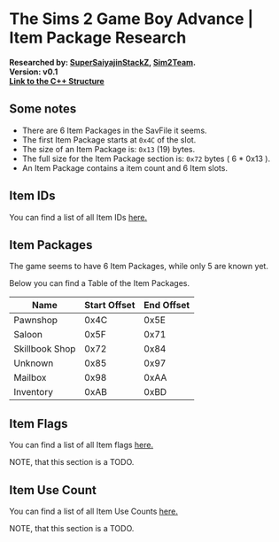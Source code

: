 # The Sims 2 Game Boy Advance | Item Package Research

<div>
	<b>Researched by: <a href="https://github.com/SuperSaiyajinStackZ">SuperSaiyajinStackZ</a>, <a href="https://github.com/Sim2Team">Sim2Team</a>.</b><br>
	<b>Version: v0.1</b><br>
	<b><a href="https://github.com/Sim2Team/Sim2Research/blob/main/Structures/GBA/ItemPackage.cpp">Link to the C++ Structure</a></b><br>
</div>


## Some notes

* There are 6 Item Packages in the SavFile it seems.
* The first Item Package starts at `0x4C` of the slot.
* The size of an Item Package is: `0x13` (19) bytes.
* The full size for the Item Package section is: `0x72` bytes ( 6 * 0x13 ).
* An Item Package contains a item count and 6 Item slots.



## Item IDs

You can find a list of all Item IDs <a href="https://github.com/Sim2Team/Sim2Research/blob/main/Research/GBA/Item.md#item-id-list">here.</a>



## Item Packages

The game seems to have 6 Item Packages, while only 5 are known yet.

Below you can find a Table of the Item Packages.


| Name           | Start Offset | End Offset |
| -------------- | ------------ | ---------- |
| Pawnshop       | 0x4C         | 0x5E       |
| Saloon         | 0x5F         | 0x71       |
| Skillbook Shop | 0x72         | 0x84       |
| Unknown        | 0x85         | 0x97       |
| Mailbox        | 0x98         | 0xAA       |
| Inventory      | 0xAB         | 0xBD       |



## Item Flags

You can find a list of all Item flags <a href="https://github.com/Sim2Team/Sim2Research/blob/main/Research/GBA/Item.md#item-flags">here.</a>

NOTE, that this section is a TODO.



## Item Use Count

You can find a list of all Item Use Counts <a href="https://github.com/Sim2Team/Sim2Research/blob/main/Research/GBA/Item.md#item-use-count">here.</a>

NOTE, that this section is a TODO.